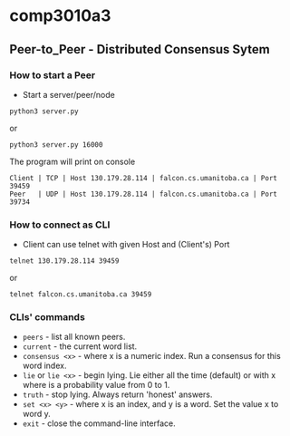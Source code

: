 # comp3010a3

## Peer-to_Peer - Distributed Consensus Sytem

### How to start a Peer

- Start a server/peer/node

```
python3 server.py
```
or
```
python3 server.py 16000
```
The program will print on console
```
Client | TCP | Host 130.179.28.114 | falcon.cs.umanitoba.ca | Port 39459
Peer   | UDP | Host 130.179.28.114 | falcon.cs.umanitoba.ca | Port 39734
```

### How to connect as CLI
- Client can use telnet with given Host and (Client's) Port 

```
telnet 130.179.28.114 39459
```
or
```
telnet falcon.cs.umanitoba.ca 39459
```

### CLIs' commands
- `peers` - list all known peers.
- `current` - the current word list.
- `consensus <x>` - where x is a numeric index. Run a consensus for this word index.
- `lie` or `lie <x>` - begin lying. Lie either all the time (default) or with x where is a probability value from 0 to 1.
- `truth` - stop lying. Always return 'honest' answers.
- `set <x> <y>` - where x is an index, and y is a word. Set the value x to word y.
- `exit` - close the command-line interface.
